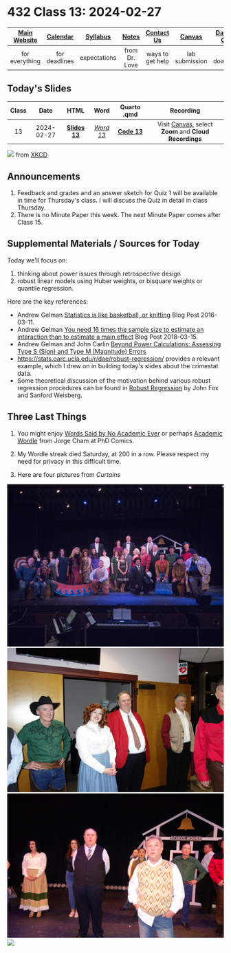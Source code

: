 # 432 Class 13: 2024-02-27

[Main Website](https://thomaselove.github.io/432-2024/) | [Calendar](https://thomaselove.github.io/432-2024/calendar.html) | [Syllabus](https://thomaselove.github.io/432-syllabus-2024/) | [Notes](https://thomaselove.github.io/432-notes/) | [Contact Us](https://thomaselove.github.io/432-2024/contact.html) | [Canvas](https://canvas.case.edu) | [Data and Code](https://github.com/THOMASELOVE/432-data) | [Sources](https://github.com/THOMASELOVE/432-classes-2024/tree/main/sources)
:-----------: | :--------------: | :----------: | :---------: | :-------------: | :-----------: | :------------: |:------:
for everything | for deadlines | expectations | from Dr. Love | ways to get help | lab submission | for downloads | to read

## Today's Slides

Class | Date | HTML | Word | Quarto .qmd | Recording
:---: | :--------: | :------: | :------: | :------: | :-------------:
13 | 2024-02-27 | **[Slides 13](https://thomaselove.github.io/432-slides-2024/slides13.html)** | *[Word 13](https://thomaselove.github.io/432-slides-2024/slides13w.docx)* | **[Code 13](https://github.com/THOMASELOVE/432-slides-2024/blob/main/slides13.qmd)** | Visit [Canvas](https://canvas.case.edu/), select **Zoom** and **Cloud Recordings**

![](https://imgs.xkcd.com/comics/data_trap.png) from [XKCD](https://xkcd.com/2582)

## Announcements

1. Feedback and grades and an answer sketch for Quiz 1 will be available in time for Thursday's class. I will discuss the Quiz in detail in class Thursday.
2. There is no Minute Paper this week. The next Minute Paper comes after Class 15.

## Supplemental Materials / Sources for Today

Today we'll focus on:

1. thinking about power issues through retrospective design
2. robust linear models using Huber weights, or bisquare weights or quantile regression.

Here are the key references:

- Andrew Gelman [Statistics is like basketball, or knitting](https://statmodeling.stat.columbia.edu/2016/03/11/statistics-is-like-basketball-or-knitting/) Blog Post 2016-03-11.
- Andrew Gelman [You need 16 times the sample size to estimate an interaction than to estimate a main effect](https://statmodeling.stat.columbia.edu/2018/03/15/need-16-times-sample-size-estimate-interaction-estimate-main-effect/) Blog Post 2018-03-15.
- Andrew Gelman and John Carlin [Beyond Power Calculations: Assessing Type S (Sign) and Type M (Magnitude) Errors](https://github.com/THOMASELOVE/432-sources/blob/main/pdf/Gelman_Carlin_2014_Beyond_Power_Calculations.pdf)
- https://stats.oarc.ucla.edu/r/dae/robust-regression/ provides a relevant example, which I drew on in building today's slides about the crimestat data.
- Some theoretical discussion of the motivation behind various robust regression procedures can be found in [Robust Regression](https://socialsciences.mcmaster.ca/jfox/Books/Companion/appendices/Appendix-Robust-Regression.pdf) by John Fox and Sanford Weisberg.

## Three Last Things

1. You might enjoy [Words Said by No Academic Ever](https://phdcomics.com/comics/archive.php?comicid=2048) or perhaps [Academic Wordle](https://phdcomics.com/comics/archive.php?comicid=2051) from Jorge Cham at PhD Comics. 
2. My Wordle streak died Saturday, at 200 in a row. Please respect my need for privacy in this difficult time.




3. Here are four pictures from *Curtains*

![](https://github.com/THOMASELOVE/432-classes-2024/blob/main/class13/curtains/curtains_cast.jpg)
![](https://github.com/THOMASELOVE/432-classes-2024/blob/main/class13/curtains/curtains_ellie_tom.jpg)
![](https://github.com/THOMASELOVE/432-classes-2024/blob/main/class13/curtains/curtains_tom_john.jpg)
![](https://github.com/THOMASELOVE/432-classes-2024/blob/main/class13/curtains/curtains_tina_tom.jpg)
